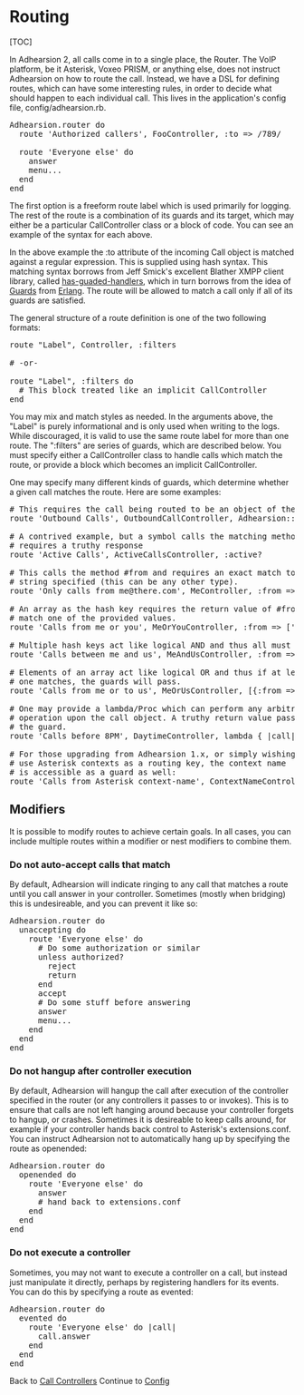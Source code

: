 # Routing

[TOC]

In Adhearsion 2, all calls come in to a single place, the Router. The VoIP platform, be it Asterisk, Voxeo PRISM, or anything else, does not instruct Adhearsion on how to route the call. Instead, we have a DSL for defining routes, which can have some interesting rules, in order to decide what should happen to each individual call. This lives in the application's config file, config/adhearsion.rb.

<pre class="brush: ruby;">
Adhearsion.router do
  route 'Authorized callers', FooController, :to => /789/

  route 'Everyone else' do
    answer
    menu...
  end
end
</pre>

The first option is a freeform route label which is used primarily for logging.  The rest of the route is a combination of its guards and its target, which may either be a particular CallController class or a block of code. You can see an example of the syntax for each above.

In the above example the :to attribute of the incoming Call object is matched against a regular expression. This is supplied using hash syntax. This matching syntax borrows from Jeff Smick's excellent Blather XMPP client library, called [has-guaded-handlers](https://adhearsion.github.com/has-guarded-handlers), which in turn borrows from the idea of [Guards](http://en.wikibooks.org/wiki/Erlang_Programming/guards) from [Erlang](http://www.erlang.org/). The route will be allowed to match a call only if all of its guards are satisfied.

The general structure of a route definition is one of the two following formats:

<pre class="brush: ruby;">
route "Label", Controller, :filters

# -or-

route "Label", :filters do
  # This block treated like an implicit CallController
end
</pre>

You may mix and match styles as needed. In the arguments above, the "Label" is purely informational and is only used when writing to the logs. While discouraged, it is valid to use the same route label for more than one route.  The ":filters" are  series of guards, which are described below.  You must specify either a CallController class to handle calls which match the route, or provide a block which becomes an implicit CallController.

One may specify many different kinds of guards, which determine whether a given call matches the route. Here are some examples:

<pre class="brush: ruby;">
# This requires the call being routed to be an object of the type specified.
route 'Outbound Calls', OutboundCallController, Adhearsion::OutboundCall

# A contrived example, but a symbol calls the matching method and
# requires a truthy response
route 'Active Calls', ActiveCallsController, :active?

# This calls the method #from and requires an exact match to the
# string specified (this can be any other type).
route 'Only calls from me@there.com', MeController, :from => 'sip:me@there.com'

# An array as the hash key requires the return value of #from to
# match one of the provided values.
route 'Calls from me or you', MeOrYouController, :from => ['sip:me@there.com', 'sip:you@other.com']

# Multiple hash keys act like logical AND and thus all must match.
route 'Calls between me and us', MeAndUsController, :from => 'sip:me@there.com', :to => 'sip:us@here.com'

# Elements of an array act like logical OR and thus if at least
# one matches, the guards will pass.
route 'Calls from me or to us', MeOrUsController, [{:from => 'sip:me@there.com'}, {:to => 'sip:us@here.com'}]

# One may provide a lambda/Proc which can perform any arbitrary
# operation upon the call object. A truthy return value passes
# the guard.
route 'Calls before 8PM', DaytimeController, lambda { |call| Time.now.hour < 20 }

# For those upgrading from Adhearsion 1.x, or simply wishing to
# use Asterisk contexts as a routing key, the context name
# is accessible as a guard as well:
route 'Calls from Asterisk context-name', ContextNameController, :agi_context => 'context-name'
</pre>

## Modifiers

It is possible to modify routes to achieve certain goals. In all cases, you can include multiple routes within a modifier or nest modifiers to combine them.

### Do not auto-accept calls that match

By default, Adhearsion will indicate ringing to any call that matches a route until you call answer in your controller. Sometimes (mostly when bridging) this is undesireable, and you can prevent it like so:

<pre class="brush: ruby;">
Adhearsion.router do
  unaccepting do
    route 'Everyone else' do
      # Do some authorization or similar
      unless authorized?
        reject
        return
      end
      accept
      # Do some stuff before answering
      answer
      menu...
    end
  end
end
</pre>

### Do not hangup after controller execution

By default, Adhearsion will hangup the call after execution of the controller specified in the router (or any controllers it passes to or invokes). This is to ensure that calls are not left hanging around because your controller forgets to hangup, or crashes. Sometimes it is desireable to keep calls around, for example if your controller hands back control to Asterisk's extensions.conf. You can instruct Adhearsion not to automatically hang up by specifying the route as openended:

<pre class="brush: ruby;">
Adhearsion.router do
  openended do
    route 'Everyone else' do
      answer
      # hand back to extensions.conf
    end
  end
end
</pre>

### Do not execute a controller

Sometimes, you may not want to execute a controller on a call, but instead just manipulate it directly, perhaps by registering handlers for its events. You can do this by specifying a route as evented:

<pre class="brush: ruby;">
Adhearsion.router do
  evented do
    route 'Everyone else' do |call|
      call.answer
    end
  end
end
</pre>

<div class='docs-progress-nav'>
  <span class='back'>
    Back to <a href="/docs/call-controllers">Call Controllers</a>
  </span>
  <span class='forward'>
    Continue to <a href="/docs/config">Config</a>
  </span>
</div>
